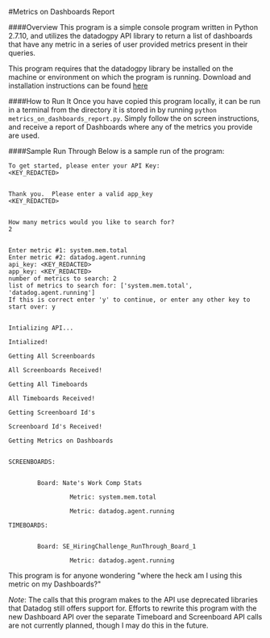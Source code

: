 #Metrics on Dashboards Report

####Overview
This program is a simple console program written in Python 2.7.10, and utilizes the datadogpy API library to return a list of dashboards that have any metric in a series of user provided metrics present in their queries.

This program requires that the datadogpy library be installed on the machine or environment on which the program is running.  Download and installation instructions can be found [here](https://github.com/DataDog/datadogpy)

####How to Run It
Once you have copied this program locally, it can be run in a terminal from the directory it is stored in by running `python metrics_on_dashboards_report.py`.  Simply follow the on screen instructions, and receive a report of Dashboards where any of the metrics you provide are used.

####Sample Run Through
Below is a sample run of the program:

```This program is designed to return a list of Datadog Dashboards that contain specific metrics.
To get started, please enter your API Key:
<KEY_REDACTED>


Thank you.  Please enter a valid app_key
<KEY_REDACTED>


How many metrics would you like to search for?
2


Enter metric #1: system.mem.total
Enter metric #2: datadog.agent.running
api_key: <KEY_REDACTED>
app_key: <KEY_REDACTED>
number of metrics to search: 2
list of metrics to search for: ['system.mem.total', 'datadog.agent.running']
If this is correct enter 'y' to continue, or enter any other key to start over: y


Intializing API...

Intialized!

Getting All Screenboards

All Screenboards Received!

Getting All Timeboards

All Timeboards Received!

Getting Screenboard Id's

Screenboard Id's Received!

Getting Metrics on Dashboards


SCREENBOARDS:


        Board: Nate's Work Comp Stats

                 Metric: system.mem.total

                 Metric: datadog.agent.running

TIMEBOARDS:


        Board: SE_HiringChallenge_RunThrough_Board_1

                 Metric: datadog.agent.running
```

This program is for anyone wondering "where the heck am I using this metric on my Dashboards?"

*Note*: The calls that this program makes to the API use deprecated libraries that Datadog still offers support for.  Efforts to rewrite this program with the new Dashboard API over the separate Timeboard and Screenboard API calls are not currently planned, though I may do this in the future.